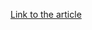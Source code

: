 [Link to the article](https://www.mcafee.com/blogs/other-blogs/mcafee-labs/mcafee-defenders-blog-operation-north-star-campaign/)
